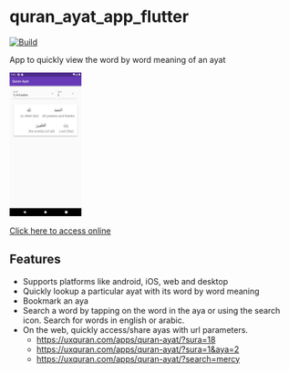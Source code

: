 # quran_ayat_app_flutter

[![Build](https://github.com/hashirabdulbasheer/quran_ayat_app_flutter/actions/workflows/main.yml/badge.svg)](https://github.com/hashirabdulbasheer/quran_ayat_app_flutter/actions/workflows/main.yml)

App to quickly view the word by word meaning of an ayat

<img src="https://raw.githubusercontent.com/hashirabdulbasheer/my_assets/master/quran_ayat_screenshot.png" width="25%" alt="app screenshot">

[Click here to access online](https://uxquran.com/apps/quran-ayat/)

## Features

- Supports platforms like android, iOS, web and desktop
- Quickly lookup a particular ayat with its word by word meaning
- Bookmark an aya
- Search a word by tapping on the word in the aya or using the search icon. Search for words in english or arabic.
- On the web, quickly access/share ayas with url parameters.
    -   https://uxquran.com/apps/quran-ayat/?sura=18
    -   https://uxquran.com/apps/quran-ayat/?sura=1&aya=2
    -   https://uxquran.com/apps/quran-ayat/?search=mercy